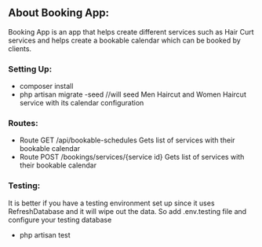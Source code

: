 ## About Booking App:

Booking App is an app that helps create different services such as Hair Curt services and helps create a bookable calendar which can be booked by clients.

### Setting Up:

- composer install
-  php artisan migrate -seed //will seed Men Haircut and Women Haircut service with its calendar configuration

### Routes:

- Route GET /api/bookable-schedules Gets list of services with their bookable calendar
- Route POST /bookings/services/{service id} Gets list of services with their bookable calendar

### Testing:

It is better if you have a testing environment set up since it uses RefreshDatabase and it will wipe out the data. So add .env.testing file and configure your testing database

- php artisan test
